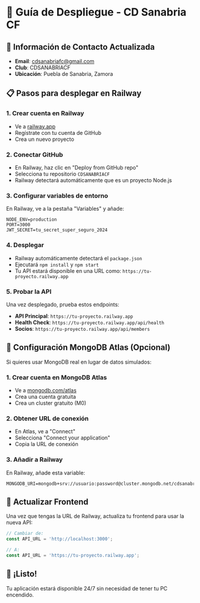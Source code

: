 # 🚀 Guía de Despliegue - CD Sanabria CF

## 📧 Información de Contacto Actualizada
- **Email**: cdsanabriafc@gmail.com
- **Club**: CDSANABRIACF
- **Ubicación**: Puebla de Sanabria, Zamora

## 📋 Pasos para desplegar en Railway

### 1. **Crear cuenta en Railway**
- Ve a [railway.app](https://railway.app)
- Regístrate con tu cuenta de GitHub
- Crea un nuevo proyecto

### 2. **Conectar GitHub**
- En Railway, haz clic en "Deploy from GitHub repo"
- Selecciona tu repositorio `CDSANABRIACF`
- Railway detectará automáticamente que es un proyecto Node.js

### 3. **Configurar variables de entorno**
En Railway, ve a la pestaña "Variables" y añade:

```env
NODE_ENV=production
PORT=3000
JWT_SECRET=tu_secret_super_seguro_2024
```

### 4. **Desplegar**
- Railway automáticamente detectará el `package.json`
- Ejecutará `npm install` y `npm start`
- Tu API estará disponible en una URL como: `https://tu-proyecto.railway.app`

### 5. **Probar la API**
Una vez desplegado, prueba estos endpoints:

- **API Principal**: `https://tu-proyecto.railway.app`
- **Health Check**: `https://tu-proyecto.railway.app/api/health`
- **Socios**: `https://tu-proyecto.railway.app/api/members`

## 🔧 Configuración MongoDB Atlas (Opcional)

Si quieres usar MongoDB real en lugar de datos simulados:

### 1. **Crear cuenta en MongoDB Atlas**
- Ve a [mongodb.com/atlas](https://mongodb.com/atlas)
- Crea una cuenta gratuita
- Crea un cluster gratuito (M0)

### 2. **Obtener URL de conexión**
- En Atlas, ve a "Connect"
- Selecciona "Connect your application"
- Copia la URL de conexión

### 3. **Añadir a Railway**
En Railway, añade esta variable:
```env
MONGODB_URI=mongodb+srv://usuario:password@cluster.mongodb.net/cdsanabriacf
```

## 📱 Actualizar Frontend

Una vez que tengas la URL de Railway, actualiza tu frontend para usar la nueva API:

```javascript
// Cambiar de:
const API_URL = 'http://localhost:3000';

// A:
const API_URL = 'https://tu-proyecto.railway.app';
```

## 🎉 ¡Listo!

Tu aplicación estará disponible 24/7 sin necesidad de tener tu PC encendido.



